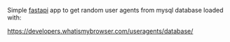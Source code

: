 Simple [fastapi](https://fastapi.tiangolo.com) app to get random user agents
from mysql database loaded with:

https://developers.whatismybrowser.com/useragents/database/
